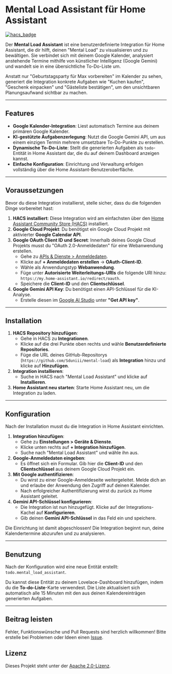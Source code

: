 # Mental Load Assistant für Home Assistant

[![hacs_badge](https://img.shields.io/badge/HACS-Default-orange.svg)](https://github.com/hacs/integration)

Der **Mental Load Assistant** ist eine benutzerdefinierte Integration für Home Assistant, die dir hilft, deinen "Mental Load" zu visualisieren und zu bewältigen. Sie verbindet sich mit deinem Google Kalender, analysiert anstehende Termine mithilfe von künstlicher Intelligenz (Google Gemini) und wandelt sie in eine übersichtliche To-Do-Liste um.

Anstatt nur "Geburtstagsparty für Max vorbereiten" im Kalender zu sehen, generiert die Integration konkrete Aufgaben wie "Kuchen kaufen", "Geschenk einpacken" und "Gästeliste bestätigen", um den unsichtbaren Planungsaufwand sichtbar zu machen.

---

## Features

-   **Google Kalender-Integration**: Liest automatisch Termine aus deinem primären Google Kalender.
-   **KI-gestützte Aufgabenzerlegung**: Nutzt die Google Gemini API, um aus einem einzigen Termin mehrere umsetzbare To-Do-Punkte zu erstellen.
-   **Dynamische To-Do-Liste**: Stellt die generierten Aufgaben als `todo`-Entität in Home Assistant dar, die du auf deinem Dashboard anzeigen kannst.
-   **Einfache Konfiguration**: Einrichtung und Verwaltung erfolgen vollständig über die Home Assistant-Benutzeroberfläche.

---

## Voraussetzungen

Bevor du diese Integration installierst, stelle sicher, dass du die folgenden Dinge vorbereitet hast:

1.  **HACS installiert**: Diese Integration wird am einfachsten über den [Home Assistant Community Store (HACS)](https://hacs.xyz/) installiert.
2.  **Google Cloud Projekt**: Du benötigst ein Google Cloud Projekt mit aktivierter **Google Calendar API**.
3.  **Google OAuth Client ID und Secret**: Innerhalb deines Google Cloud Projekts musst du "OAuth 2.0-Anmeldedaten" für eine Webanwendung erstellen.
    * Gehe zu [APIs & Dienste > Anmeldedaten](https://console.cloud.google.com/apis/credentials).
    * Klicke auf **+ Anmeldedaten erstellen** -> **OAuth-Client-ID**.
    * Wähle als Anwendungstyp **Webanwendung**.
    * Füge unter **Autorisierte Weiterleitungs-URIs** die folgende URI hinzu: `https://my.home-assistant.io/redirect/oauth`.
    * Speichere die **Client-ID** und den **Clientschlüssel**.
4.  **Google Gemini API Key**: Du benötigst einen API-Schlüssel für die KI-Analyse.
    * Erstelle diesen im [Google AI Studio](https://ai.google.dev/) unter **"Get API key"**.

---

## Installation

1.  **HACS Repository hinzufügen**:
    * Gehe in HACS zu **Integrationen**.
    * Klicke auf die drei Punkte oben rechts und wähle **Benutzerdefinierte Repositories**.
    * Füge die URL deines GitHub-Repositorys (`https://github.com/Sduniii/mental-load`) als **Integration** hinzu und klicke auf **Hinzufügen**.
2.  **Integration installieren**:
    * Suche in HACS nach "Mental Load Assistant" und klicke auf **Installieren**.
3.  **Home Assistant neu starten**: Starte Home Assistant neu, um die Integration zu laden.

---

## Konfiguration

Nach der Installation musst du die Integration in Home Assistant einrichten.

1.  **Integration hinzufügen**:
    * Gehe zu **Einstellungen > Geräte & Dienste**.
    * Klicke unten rechts auf **+ Integration hinzufügen**.
    * Suche nach "Mental Load Assistant" und wähle ihn aus.
2.  **Google-Anmeldedaten eingeben**:
    * Es öffnet sich ein Formular. Gib hier die **Client-ID** und den **Clientschlüssel** aus deinem Google Cloud Projekt ein.
3.  **Mit Google authentifizieren**:
    * Du wirst zu einer Google-Anmeldeseite weitergeleitet. Melde dich an und erlaube der Anwendung den Zugriff auf deinen Kalender.
    * Nach erfolgreicher Authentifizierung wirst du zurück zu Home Assistant geleitet.
4.  **Gemini API-Schlüssel konfigurieren**:
    * Die Integration ist nun hinzugefügt. Klicke auf der Integrations-Kachel auf **Konfigurieren**.
    * Gib deinen **Gemini API-Schlüssel** in das Feld ein und speichere.

Die Einrichtung ist damit abgeschlossen! Die Integration beginnt nun, deine Kalendertermine abzurufen und zu analysieren.

---

## Benutzung

Nach der Konfiguration wird eine neue Entität erstellt: `todo.mental_load_assistant`.

Du kannst diese Entität zu deinem Lovelace-Dashboard hinzufügen, indem du die **To-do-Liste**-Karte verwendest. Die Liste aktualisiert sich automatisch alle 15 Minuten mit den aus deinen Kalendereinträgen generierten Aufgaben.

---

## Beitrag leisten

Fehler, Funktionswünsche und Pull Requests sind herzlich willkommen! Bitte erstelle bei Problemen oder Ideen einen [Issue](https://github.com/Sduniii/mental-load/issues).

## Lizenz

Dieses Projekt steht unter der [Apache 2.0-Lizenz](LICENSE).